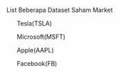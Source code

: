 List Beberapa Dataset Saham Market 
<ol>Tesla(TSLA)</ol>
<ol>Microsoft(MSFT)</ol>
<ul>Apple(AAPL)</ul>
<ul>Facebook(FB)</ul>
